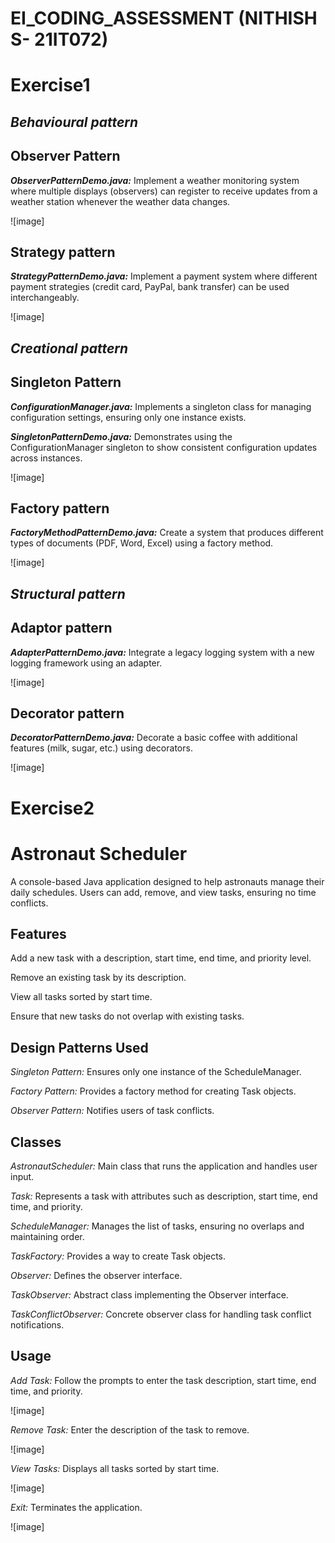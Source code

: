 


# EI_CODING_ASSESSMENT (NITHISH S- 21IT072)

# Exercise1

## *Behavioural pattern*

## Observer Pattern

***ObserverPatternDemo.java:***  Implement a weather monitoring system where multiple displays (observers) can register to receive updates from a weather station whenever the weather data changes.

![image]

## Strategy pattern

***StrategyPatternDemo.java:*** Implement a payment system where different payment strategies (credit card, PayPal, bank transfer) can be used interchangeably.

![image]

## *Creational pattern*

## Singleton Pattern

***ConfigurationManager.java:*** Implements a singleton class for managing configuration settings, ensuring only one instance exists. 

***SingletonPatternDemo.java:*** Demonstrates using the ConfigurationManager singleton to show consistent configuration updates across instances.

![image]

## Factory pattern

***FactoryMethodPatternDemo.java:*** Create a system that produces different types of documents (PDF, Word, Excel) using a factory method.

![image]

## *Structural pattern*

## Adaptor pattern

***AdapterPatternDemo.java:*** Integrate a legacy logging system with a new logging framework using an adapter.

![image]

## Decorator pattern

***DecoratorPatternDemo.java:*** Decorate a basic coffee with additional features (milk, sugar, etc.) using decorators.

![image]

# Exercise2

# Astronaut Scheduler

A console-based Java application designed to help astronauts manage their daily schedules. Users can add, remove, and view tasks, ensuring no time conflicts.


## Features

Add a new task with a description, start time, end time, and priority level.

Remove an existing task by its description.

View all tasks sorted by start time.

Ensure that new tasks do not overlap with existing tasks.


## Design Patterns Used

*Singleton Pattern:* Ensures only one instance of the ScheduleManager.

*Factory Pattern:* Provides a factory method for creating Task objects.

*Observer Pattern:* Notifies users of task conflicts.

## Classes

*AstronautScheduler:*  Main class that runs the application and handles user input.

*Task:*  Represents a task with attributes such as description, start time, end time, and priority.

*ScheduleManager:*  Manages the list of tasks, ensuring no overlaps and maintaining order.

*TaskFactory:*  Provides a way to create Task objects.

*Observer:*  Defines the observer interface.

*TaskObserver:*  Abstract class implementing the Observer interface.

*TaskConflictObserver:*  Concrete observer class for handling task conflict notifications.

## Usage

*Add Task:*  Follow the prompts to enter the task description, start time, end time, and priority.

![image]

*Remove Task:*  Enter the description of the task to remove.

![image]

*View Tasks:*  Displays all tasks sorted by start time.

![image]

*Exit:*  Terminates the application.

![image]


